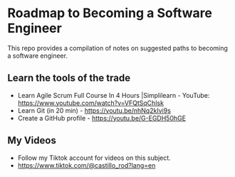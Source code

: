 # Roadmap to Becoming a Software Engineer

This repo provides a compilation of notes on suggested paths to becoming a software engineer.

## Learn the tools of the trade
- Learn Agile Scrum Full Course In 4 Hours |Simplilearn - YouTube: https://www.youtube.com/watch?v=VFQtSqChlsk
- Learn Git (in 20 min) - https://youtu.be/nhNq2kIvi9s 
- Create a GitHub profile - https://youtu.be/G-EGDH50hGE

## My Videos

- Follow my Tiktok account for videos on this subject. 
- https://www.tiktok.com/@castillo_rod?lang=en